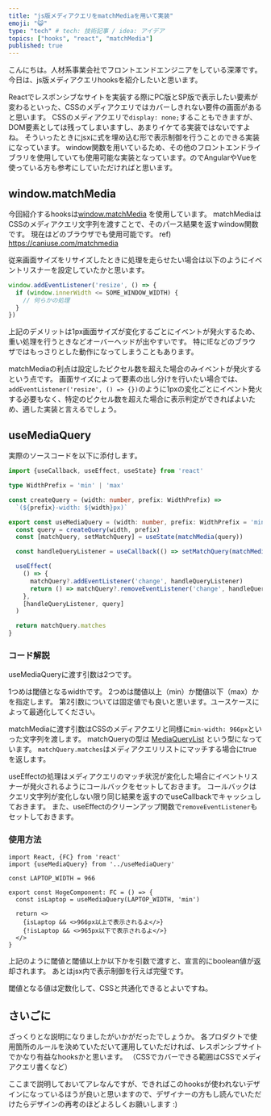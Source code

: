 ```yaml
---
title: "js版メディアクエリをmatchMediaを用いて実装"
emoji: "😺"
type: "tech" # tech: 技術記事 / idea: アイデア
topics: ["hooks", "react", "matchMedia"]
published: true
---
```

こんにちは。人材系事業会社でフロントエンドエンジニアをしている深澤です。
今日は、js版メディアクエリhooksを紹介したいと思います。

Reactでレスポンシブなサイトを実装する際にPC版とSP版で表示したい要素が変わるといった、CSSのメディアクエリではカバーしきれない要件の画面があると思います。
CSSのメディアクエリで`display: none;`することもできますが、DOM要素としては残ってしまいますし、あまりイケてる実装ではないですよね。
そういったときにjsxに式を埋め込む形で表示制御を行うことのできる実装になっています。
window関数を用いているため、その他のフロントエンドライブラリを使用していても使用可能な実装となっています。のでAngularやVueを使っている方も参考にしていただければと思います。

## window.matchMedia
今回紹介するhooksは[window.matchMedia](https://developer.mozilla.org/ja/docs/Web/API/Window/matchMedia) を使用しています。
matchMediaはCSSのメディアクエリ文字列を渡すことで、そのパース結果を返すwindow関数です。
現在はどのブラウザでも使用可能です。
ref) https://caniuse.com/matchmedia

従来画面サイズをリサイズしたときに処理を走らせたい場合は以下のようにイベントリスナーを設定していたかと思います。
```javascript
window.addEventListener('resize', () => {
  if (window.innerWidth <= SOME_WINDOW_WIDTH) {
    // 何らかの処理
  }
})
```
上記のデメリットは1px画面サイズが変化するごとにイベントが発火するため、重い処理を行うときなどオーバーヘッドが出やすいです。
特にIEなどのブラウザではもっさりとした動作になってしまうこともあります。

matchMediaの利点は設定したピクセル数を超えた場合のみイベントが発火するという点です。
画面サイズによって要素の出し分けを行いたい場合では、`addEventListener('resize', () => {})`のように1pxの変化ごとにイベント発火する必要もなく、特定のピクセル数を超えた場合に表示判定ができればよいため、適した実装と言えるでしょう。


## useMediaQuery
実際のソースコードを以下に添付します。
```typescript
import {useCallback, useEffect, useState} from 'react'

type WidthPrefix = 'min' | 'max'

const createQuery = (width: number, prefix: WidthPrefix) =>
  `(${prefix}-width: ${width}px)`

export const useMediaQuery = (width: number, prefix: WidthPrefix = 'min') => {
  const query = createQuery(width, prefix)
  const [matchQuery, setMatchQuery] = useState(matchMedia(query))

  const handleQueryListener = useCallback(() => setMatchQuery(matchMedia(query)), [query])

  useEffect(
    () => {
      matchQuery?.addEventListener('change', handleQueryListener)
      return () => matchQuery?.removeEventListener('change', handleQueryListener)
    },
    [handleQueryListener, query]
  )

  return matchQuery.matches
}
```

### コード解説
useMediaQueryに渡す引数は2つです。

1つめは閾値となるwidthです。
2つめは閾値以上（min）か閾値以下（max）かを指定します。
第2引数については固定値でも良いと思います。ユースケースによって最適化してください。

matchMediaに渡す引数はCSSのメディアクエリと同様に`min-width: 966px`といった文字列を渡します。
matchQueryの型は [MediaQueryList](https://developer.mozilla.org/ja/docs/Web/API/MediaQueryList) という型になっています。
`matchQuery.matches`はメディアクエリリストにマッチする場合にtrueを返します。

useEffectの処理はメディアクエリのマッチ状況が変化した場合にイベントリスナーが発火されるようにコールバックをセットしておきます。
コールバックはクエリ文字列が変化しない限り同じ結果を返すのでuseCallbackでキャッシュしておきます。
また、useEffectのクリーンアップ関数で`removeEventListener`もセットしておきます。

### 使用方法
```tsx
import React, {FC} from 'react'
import {useMediaQuery} from '../useMediaQuery'

const LAPTOP_WIDTH = 966

export const HogeComponent: FC = () => {
  const isLaptop = useMediaQuery(LAPTOP_WIDTH, 'min')
  
  return <>
    {isLaptop && <>966px以上で表示されるよ</>}
    {!isLaptop && <>965px以下で表示されるよ</>}
  </>
}
```

上記のように閾値と閾値以上か以下かを引数で渡すと、宣言的にboolean値が返却されます。
あとはjsx内で表示制御を行えば完璧です。

閾値となる値は定数化して、CSSと共通化できるとよいですね。

## さいごに
ざっくりとな説明になりましたがいかがだったでしょうか。
各プロダクトで使用箇所のルールを決めていただいて運用していただければ、レスポンシブサイトでかなり有益なhooksかと思います。
（CSSでカバーできる範囲はCSSでメディアクエリ書くなど）

ここまで説明しておいてアレなんですが、できればこのhooksが使われないデザインになっているほうが良いと思いますので、デザイナーの方もし読んでいただけたらデザインの再考のほどよろしくお願いします :)
